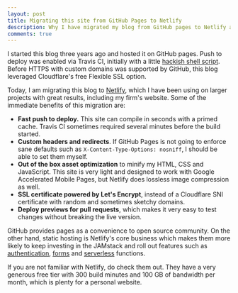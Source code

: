 ```yaml
---
layout: post
title: Migrating this site from GitHub Pages to Netlify
description: Why I have migrated my blog from GitHub pages to Netlify and some of the immediate benefits.
comments: true
---
```


I started this blog three years ago and hosted it on GitHub pages. Push to deploy was enabled via Travis CI, initially with a little [hackish shell script](https://github.com/PierreLvx/lavaux.lv/commit/4851726eeed61c0c57072a3170122d4e7488f68a). Before HTTPS with custom domains was supported by GitHub, this blog leveraged Cloudflare's free Flexible SSL option.

Today, I am migrating this blog to [Netlify](https://www.netlify.com/), which I have been using on larger projects with great results, including my firm's website. Some of the immediate benefits of this migration are:

- **Fast push to deploy.** This site can compile in seconds with a primed cache. Travis CI sometimes required several minutes before the build started.
- **Custom headers and redirects**. If GitHub Pages is not going to enforce sane defaults such as `X-Content-Type-Options: nosniff`, I should be able to set them myself.
- **Out of the box asset optimization** to minify my HTML, CSS and JavaScript. This site is very light and designed to work with Google Accelerated Mobile Pages, but Netlify does lossless image compression as well.
- **SSL certificate powered by Let's Encrypt**, instead of a Cloudflare SNI certificate with random and sometimes sketchy domains.
- **Deploy previews for pull requests**, which makes it very easy to test changes without breaking the live version.

GitHub provides pages as a convenience to open source community. On the other hand, static hosting is Netlify's core business which makes them more likely to keep investing in the JAMstack and roll out features such as [authentication](https://docs.netlify.com/visitor-access/identity/), [forms](https://docs.netlify.com/forms/setup/) and [serverless](https://docs.netlify.com/functions/overview/) functions.

If you are not familiar with Netlify, do check them out. They have a very generous free tier with 300 build minutes and 100 GB of bandwidth per month, which is plenty for a personal website.
